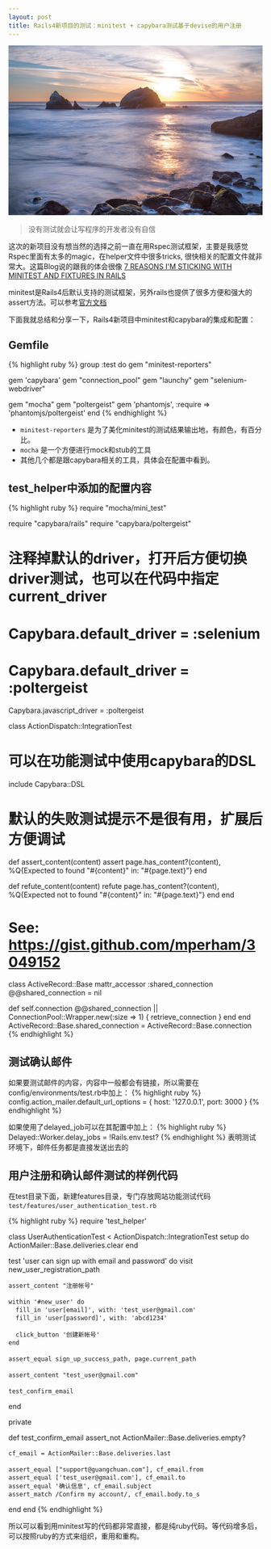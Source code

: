 ```yaml
---
layout: post
title: Rails4新项目的测试：minitest + capybara测试基于devise的用户注册
---
```


![](/images/Bing_702.JPG)

> 没有测试就会让写程序的开发者没有自信

这次的新项目没有想当然的选择之前一直在用Rspec测试框架，主要是我感觉Rspec里面有太多的magic，在helper文件中很多tricks, 很快相关的配置文件就非常大。这篇Blog说的跟我的体会很像 [7 REASONS I'M STICKING WITH MINITEST AND FIXTURES IN RAILS](http://brandonhilkert.com/blog/7-reasons-why-im-sticking-with-minitest-and-fixtures-in-rails/)

minitest是Rails4后默认支持的测试框架，另外rails也提供了很多方便和强大的assert方法。可以参考[官方文档](http://guides.rubyonrails.org/testing.html)

下面我就总结和分享一下，Rails4新项目中minitest和capybara的集成和配置：

## Gemfile

{% highlight ruby %}
group :test do
  gem "minitest-reporters"

  gem 'capybara'
  gem "connection_pool"
  gem "launchy"
  gem "selenium-webdriver"

  gem "mocha"
  gem "poltergeist"
  gem 'phantomjs', :require => 'phantomjs/poltergeist'
end
{% endhighlight %}

* `minitest-reporters` 是为了美化minitest的测试结果输出地，有颜色，有百分比。
* `mocha` 是一个方便进行mock和stub的工具
* 其他几个都是跟capybara相关的工具，具体会在配置中看到。

## test_helper中添加的配置内容

{% highlight ruby %}
require "mocha/mini_test"

require "capybara/rails"
require "capybara/poltergeist"

# 注释掉默认的driver，打开后方便切换driver测试，也可以在代码中指定current_driver
# Capybara.default_driver = :selenium
# Capybara.default_driver = :poltergeist

Capybara.javascript_driver = :poltergeist

class ActionDispatch::IntegrationTest
  # 可以在功能测试中使用capybara的DSL
  include Capybara::DSL

  # 默认的失败测试提示不是很有用，扩展后方便调试
  def assert_content(content)
    assert page.has_content?(content), %Q{Expected to found "#{content}" in: "#{page.text}"}
  end

  def refute_content(content)
    refute page.has_content?(content), %Q{Expected not to found "#{content}" in: "#{page.text}"}
  end
end

# See: https://gist.github.com/mperham/3049152
class ActiveRecord::Base
  mattr_accessor :shared_connection
  @@shared_connection = nil

  def self.connection
    @@shared_connection || ConnectionPool::Wrapper.new(:size => 1) { retrieve_connection }
  end
end
ActiveRecord::Base.shared_connection = ActiveRecord::Base.connection
{% endhighlight %}

## 测试确认邮件

如果要测试邮件的内容，内容中一般都会有链接，所以需要在config/environments/test.rb中加上：
{% highlight ruby %}
config.action_mailer.default_url_options = { host: '127.0.0.1', port: 3000 }
{% endhighlight %}

如果使用了delayed_job可以在其配置中加上：
{% highlight ruby %}
Delayed::Worker.delay_jobs = !Rails.env.test?
{% endhighlight %}
表明测试环境下，邮件任务都是直接发送出去的

## 用户注册和确认邮件测试的样例代码

在test目录下面，新建features目录，专门存放网站功能测试代码
`test/features/user_authentication_test.rb`

{% highlight ruby %}
require 'test_helper'

class UserAuthenticationTest < ActionDispatch::IntegrationTest
  setup do
    ActionMailer::Base.deliveries.clear
  end

  test 'user can sign up with email and password' do
    visit new_user_registration_path

    assert_content "注册帐号"

    within '#new_user' do
      fill_in 'user[email]', with: 'test_user@gmail.com'
      fill_in 'user[password]', with: 'abcd1234'

      click_button '创建新帐号'
    end

    assert_equal sign_up_success_path, page.current_path

    assert_content "test_user@gmail.com"

    test_confirm_email
  end

  private

  def test_confirm_email
    assert_not ActionMailer::Base.deliveries.empty?

    cf_email = ActionMailer::Base.deliveries.last

    assert_equal ["support@guangchuan.com"], cf_email.from
    assert_equal ['test_user@gmail.com'], cf_email.to
    assert_equal '确认信息', cf_email.subject
    assert_match /Confirm my account/, cf_email.body.to_s
  end
end
{% endhighlight %}

所以可以看到用minitest写的代码都非常直接，都是纯ruby代码。等代码增多后，可以按照ruby的方式来组织，重用和重构。
